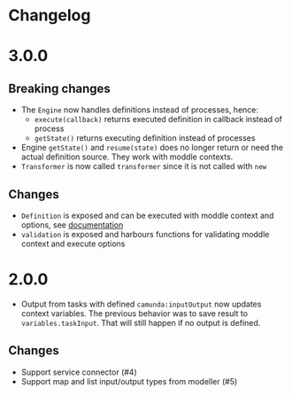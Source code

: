 Changelog
=========

# 3.0.0

## Breaking changes
- The `Engine` now handles definitions instead of processes, hence:
  - `execute(callback)` returns executed definition in callback instead of process
  - `getState()` returns executing definition instead of processes
- Engine `getState()` and `resume(state)` does no longer return or need the actual definition source. They work with moddle contexts.
- `Transformer` is now called `transformer` since it is not called with `new`

## Changes
- `Definition` is exposed and can be executed with moddle context and options, see [documentation](/docs/Definition.md)
- `validation` is exposed and harbours functions for validating moddle context and execute options

# 2.0.0

- Output from tasks with defined `camunda:inputOutput` now updates context variables. The previous behavior was to save result to `variables.taskInput`. That will still happen if no output is defined.

## Changes
- Support service connector (#4)
- Support map and list input/output types from modeller (#5)
